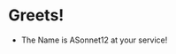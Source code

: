 # Greets!
- The Name is ASonnet12 at your service!
<!---
ASonnet12/ASonnet12 is a ✨ special ✨ repository because its `README.md` (this file) appears on your GitHub profile.
You can click the Preview link to take a look at your changes.
--->
